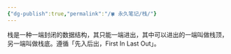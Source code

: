 ```yaml
---
{"dg-publish":true,"permalink":"/🍀 永久笔记/栈/"}
---
```



栈是一种一端封闭的数据结构，其只能一端进出，其中可以进出的一端叫做栈顶，另一端叫做栈底。遵循「先入后出，First In Last Out」。